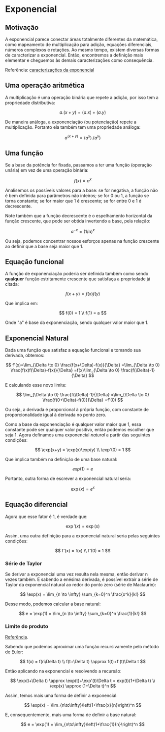 # Exponencial

## Motivação

A exponencial parece conectar áreas totalmente diferentes da matemática, como mapeamento de multiplicação para adição, equações diferenciais, números complexos e rotações. Ao mesmo tempo, existem diversas formas de caracterizar a exponencial. Então, encontremos a definição mais elementar e cheguemos às demais caracterizações como consequência.

Referência: [caracterizações da exponencial](https://en.wikipedia.org/wiki/Characterizations_of_the_exponential_function#Characterizations)

## Uma operação aritmética

A multiplicação é uma operação binária que repete a adição, por isso tem a propriedade distributiva:

$$
a.(x+y)=(a.x)+(a.y)
$$

De maneira análoga, a exponenciação (ou potenciação) repete a multiplicação. Portanto ela também tem uma propriedade análoga:

$$
a^{(x+y)} = (a^x).(a^y)
$$

## Uma função

Se a base da potência for fixada, passamos a ter uma função (operação unária) em vez de uma operação binária:

$$
f(x) = a^x
$$

Analisemos os possíveis valores para a base: se for negativa, a função não é bem definida para parâmetros não inteiros; se for 0 ou 1, a função se torna constante; se for maior que 1 é crescente; se for entre 0 e 1 é decrescente.

Note também que a função decrescente é o espelhamento horizontal da função crescente, que pode ser obtida invertendo a base, pela relação:

$$
a^{-x} = (1/a)^x
$$

Ou seja, podemos concentrar nossos esforços apenas na função crescente ao definir que a base seja maior que 1.

## Equação funcional

A função de exponenciação poderia ser definida também como sendo **qualquer** função estritamente crescente que satisfaça a propriedade já citada:

$$
f(x+y)=f(x)f(y)
$$

Que implica em:

$$
f(0) = 1
\\ f(1) = a
$$

Onde "a" é base da exponenciação, sendo qualquer valor maior que 1.

## Exponencial Natural

Dada uma função que satisfaz a equação funcional e tomando sua derivada, obtemos:

$$
f'(x)=\lim_{\Delta \to 0} \frac{f(x+\Delta)-f(x)}{\Delta}
=\lim_{\Delta \to 0} \frac{f(x)f(\Delta)-f(x)}{\Delta}
=f(x)\lim_{\Delta \to 0} \frac{f(\Delta)-1}{\Delta}
$$

E calculando esse novo limite:

$$
\lim_{\Delta \to 0} \frac{f(\Delta)-1}{\Delta}
=\lim_{\Delta \to 0} \frac{f(0+\Delta)-f(0)}{\Delta}
=f'(0)
$$

Ou seja, a derivada é proporcional à própria função, com constante de proporcionalidade igual à derivada no ponto zero.

Como a base da exponenciação é qualquer valor maior que 1, essa constante pode ser qualquer valor positivo, então podemos escolher que seja 1. Agora definamos uma exponencial _natural_ a partir das seguintes condições:

$$
\exp(x+y) = \exp(x)\exp(y)
\\ \exp'(0) = 1
$$

Que implica também na definição de uma base natural:

$$
exp(1) = e
$$

Portanto, outra forma de escrever a exponencial natural seria:

$$
\exp(x) = e^x
$$

## Equação diferencial

Agora que esse fator é 1, é verdade que:

$$
\exp'(x)=\exp(x)
$$

Assim, uma outra definição para a exponencial natural seria pelas seguintes condições:

$$
f'(x) = f(x)
\\ f'(0) = 1
$$

### Série de Taylor

Se derivar a exponencial uma vez resulta nela mesma, então derivar n vezes também. E sabendo a enésima derivada, é possível extrair a série de Taylor da exponencial natural ao redor do ponto zero (série de Maclaurin):

$$
\exp(x) = \lim_{n \to \infty} \sum_{k=0}^n \frac{x^k}{k!}
$$

Desse modo, podemos calcular a base natural:

$$
e = \exp(1) = \lim_{n \to \infty} \sum_{k=0}^n \frac{1}{k!}
$$

### Limite do produto

[Referência](https://en.wikipedia.org/wiki/Characterizations_of_the_exponential_function#Characterization_1_%E2%87%94_characterization_4).

Sabendo que podemos aproximar uma função recursivamente pelo método de Euler:

$$
f(x) = f(n\Delta t)
\\ f(t+\Delta t) \approx f(t)+f'(t)\Delta t
$$

Então aplicando na exponencial e resolvendo a recursão:

$$
\exp(t+\Delta t) \approx \exp(t)+\exp'(t)\Delta t = exp(t)(1+\Delta t)
\\ \exp(x) \approx (1+\Delta t)^n
$$

Assim, temos mais uma forma de definir a exponencial:

$$
\exp(x) = \lim_{n\to\infty}\left(1+\frac{x}{n}\right)^n
$$

E, consequentemente, mais uma forma de definir a base natural:

$$
e = \exp(1) = \lim_{n\to\infty}\left(1+\frac{1}{n}\right)^n
$$
